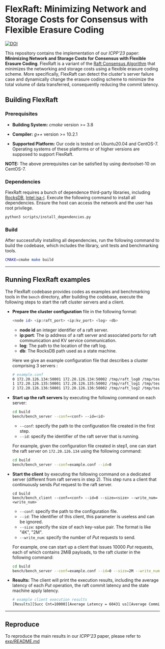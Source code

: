 # FlexRaft: Minimizing Network and Storage Costs for Consensus with Flexible Erasure Coding

[![DOI](https://zenodo.org/badge/657484283.svg)](https://zenodo.org/badge/latestdoi/657484283)

This repository contains the implementation of our *ICPP'23* paper: **Minimizing Network and Storage Costs for Consensus with Flexible Erasure Coding**. FlexRaft is a variant of the [Raft Consensus Algorithm](https://raft.github.io/) that minimizes the networking and storage costs using a flexible erasure coding scheme. More specifically, FlexRaft can detect the cluster's server failure case and dynamically change the erasure coding scheme to minimize the total volume of data transferred, consequently reducing the commit latency. 

## Building FlexRaft

### Prerequisites

* **Building System:** *cmake* version >= 3.8

* **Compiler:** *g++* version >= 10.2.1
* **Supported Platform:**  Our code is tested on Ubuntu20.04 and CentOS-7. Operating systems of these platforms or of higher versions are supposed to support FlexRaft. 

**NOTE:** The above prerequisites can be satisfied by using devtoolset-10 on CentOS-7. 

### Dependencies

FlexRaft requires a bunch of dependence third-party libraries, including [RocksDB](https://github.com/facebook/rocksdb), [Intel isa-l](https://github.com/intel/isa-l). Execute the following command to install all dependencies. Ensure the host can access the network and the user has root privilege. 

```bash
python3 scripts/install_dependencies.py
```

### Build

After successfully installing all dependencies, run the following command to build the codebase, which includes the library, unit tests and benchmarking tools. 

```bash
CMAKE=cmake make build
```

---

## Running FlexRaft examples

The FlexRaft codebase provides codes as examples and benchmarking tools in the ``bench`` directory, after building the codebase, execute the following steps to start the raft cluster servers and a client.

* **Prepare the cluster configuration** file in the following format:

  ```bash
  <node id> <ip:raft_port> <ip:kv_port> <log> <db>
  ```

  * **node id** an integer identifier of a raft server. 
  *  **ip:port**: The ip address of a raft server and associated ports for raft communication and KV service communication. 
  * **log**: The path to the location of the raft log.
  * **db**: The RocksDB path used as a state machine.

  Here we give an example configuration file that describes a cluster comprising 3 servers :

  ```bash
  # example.conf
  0 172.20.126.134:50001 172.20.126.134:50002 /tmp/raft_log0 /tmp/testdb0
  1 172.20.126.135:50001 172.20.126.135:50002 /tmp/raft_log1 /tmp/testdb1
  2 172.20.126.136:50001 172.20.126.136:50002 /tmp/raft_log2 /tmp/testdb2
  ```

* **Start up the raft servers** by executing the following command on each server:

  ```bash
  cd build
  bench/bench_server --conf=<conf> --id=<id>
  ```

  * ``--conf``: specify the path to the configuration file created in the first step. 
  * ``--id``: specify the identifier of the raft server that is running. 

  For example, given the configuration file created in step1, one can start the raft server on ``172.20.126.134`` using the following command: 

  ```bash
  cd build
  bench/bench_server --conf=example.conf --id=0
  ```

* **Start the client** by executing the following command on a dedicated server (different from raft servers in step 2). This step runs a client that continuously sends *Put* request to the raft server. 

  ```
  cd build
  bench/bench_client --conf=<conf> --id=0 --size=<size> --write_num=<write_num>
  ```

  * ``--conf``: specify the path to the configuration file. 
  * ``--id``: The identifier of this client, this parameter is useless and can be ignored. 
  * ``--size``: specify the size of each key-value pair. The format is like "4K", "2M".
  * ``--write_num``: specify the number of *Put* requests to send.

  For example, one can start up a client that issues 10000 *Put* requests, each of which contains 2MiB payloads, to the raft cluster in the following command:

  ```bash
  cd build
  bench/bench_server --conf=example.conf --id=0 --size=2M --write_num=10000
  ```

* **Results:** The client will print the execution results, including the average latency of each *Put* operation, the raft commit latency and the state machine apply latency. 

  ```bash
  # example client execution results
  [Results][Succ Cnt=10000][Average Latency = 60431 us][Average Commit Latency = 36181 us][Average Apply Latency = 3473]
  ```

---

## Reproduce 

To reproduce the main results in our *ICPP'23* paper, please refer to [exp/README.md](./exp/README.md)


